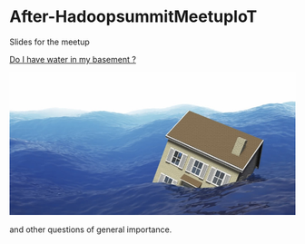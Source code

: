 # After-HadoopsummitMeetupIoT
Slides for the meetup

[Do I have water in my basement ?](WaterSensors.md)

![house under water](house_under_water.jpg)

and other questions of general importance.